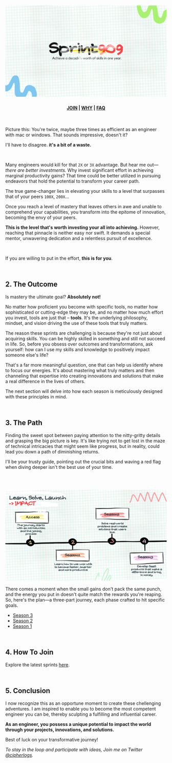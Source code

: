 <h1 align="center">
  <img src="./logo.png">
</h1>
<h4 align="center">
  <a href="./sprints.md">JOIN</a> | 
  <a href="./how-we-got-here.md">WHY</a> | 
  <a href="./faq.md">FAQ</a>
</h4>

<br >

Picture this: You're twice, maybe three times as efficient as an engineer with mac or windows. That sounds impressive, doesn't it?

I'll have to disagree. **it's a bit of a waste.**

<br>

Many engineers would kill for that `2X` or `3X` advantage. But hear me out— *there are better investments.*
Why invest significant effort in achieving marginal productivity gains? That time could be better utilized in pursuing endeavors that hold the potential to transform your career path.

The true game-changer lies in elevating your skills to a level that surpasses that of your peers `100X`, `200X`...

Once you reach a level of mastery that leaves others in awe and unable to comprehend your capabilities, you transform into the epitome of innovation, becoming the envy of your peers.

**This is the level that's worth investing your all into achieving.** However, reaching that pinnacle is neither easy nor swift. It demands a special mentor, unwavering dedication and a relentless pursuit of excellence.

<br>

If you are willing to put in the effort, **this is for you**.

<br>

## 2. The Outcome
Is mastery the ultimate goal? **Absolutely not!**

No matter how proficient you become with specific tools, no matter how sophisticated or cutting-edge they may be, and no matter how much effort you invest, tools are just that – **tools**. It's the underlying philosophy, mindset, and vision driving the use of these tools that truly matters.

The reason these sprints are challenging is because they're not just about acquiring skills. You can be highly skilled in something and still not succeed in life. So, before you obsess over outcomes and transformations, ask yourself: how can I use my skills and knowledge to positively impact someone else's life?

That's a far more meaningful question, one that can help us identify where to focus our energies. It's about mastering what truly matters and then channeling that expertise into creating innovations and solutions that make a real difference in the lives of others.

The next section will delve into how each season is meticulously designed with these principles in mind.

<br>

## 3. The Path
Finding the sweet spot between paying attention to the nitty-gritty details and grasping the big picture is key.
It's like trying not to get lost in the maze of technical intricacies that might seem like progress, but in reality, could lead you down a path of diminishing returns.

I'll be your trusty guide, pointing out the crucial bits and waving a red flag when diving deeper isn't the best use of your time.

<br>
<br>

![Roadmap visual](./01-Roadmap.png)

There comes a moment when the small gains don't pack the same punch, and the energy you put in doesn't quite match the rewards you're reaping.
So, here's the plan—a three-part journey, each phase crafted to hit specific goals.

+ [Season 3](./s3.md)
+ [Season 2](./s2.md)
+ [Season 1](./s1.md)

<br>

## 4. How To Join
Explore the latest sprints [here](./sprints.md).

<br>

## 5. Conclusion
I now recognize this as an opportune moment to create these chellenging adventures. I am inspired to enable you to become the most competent engineer you can be, thereby sculpting a fulfilling and influential career.

**As an engineer, you possess a unique potential to impact the world through your projects, innovations, and solutions.**

Best of luck on your transformative journey!

*To stay in the loop and participate with ideas, Join me on Twitter [@cipherlogs](https://twitter.com/cipherlogs).*
